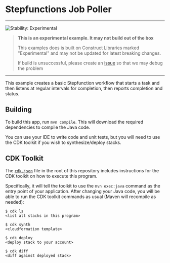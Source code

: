 
# Stepfunctions Job Poller
<!--BEGIN STABILITY BANNER-->
---

![Stability: Experimental](https://img.shields.io/badge/stability-Experimental-important.svg?style=for-the-badge)

> **This is an experimental example. It may not build out of the box**
>
> This examples does is built on Construct Libraries marked "Experimental" and may not be updated for latest breaking changes.
>
> If build is unsuccessful, please create an [issue](https://github.com/aws-samples/aws-cdk-examples/issues/new) so that we may debug the problem 

---
<!--END STABILITY BANNER-->

This example creates a basic Stepfunction workflow that starts a task and then listens at regular intervals for completion, then reports completion and status.

## Building

To build this app, run `mvn compile`. This will download the required
dependencies to compile the Java code.

You can use your IDE to write code and unit tests, but you will need to use the
CDK toolkit if you wish to synthesize/deploy stacks.

## CDK Toolkit

The [`cdk.json`](./cdk.json) file in the root of this repository includes
instructions for the CDK toolkit on how to execute this program.

Specifically, it will tell the toolkit to use the `mvn exec:java` command as the
entry point of your application. After changing your Java code, you will be able
to run the CDK toolkit commands as usual (Maven will recompile as needed):

    $ cdk ls
    <list all stacks in this program>

    $ cdk synth
    <cloudformation template>

    $ cdk deploy
    <deploy stack to your account>

    $ cdk diff
    <diff against deployed stack>
